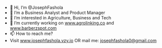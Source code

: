 - 👋 Hi, I’m @JosephFashola
- 👀 I’m a Business Analyst and Product Manager
- 👀 I’m interested in Agriculture, Business and Tech
- 💞️ I’m currently working on www.agrolinking.co and www.barberzspot.com
- 📫 How to reach me?
- Visit www.josephfashola.vzy.io OR mail me: josephfashola0@gmail.com

<!---
JosephFashola/JosephFashola is a ✨ special ✨ repository because its `README.md` (this file) appears on your GitHub profile.
You can click the Preview link to take a look at your changes.
--->
